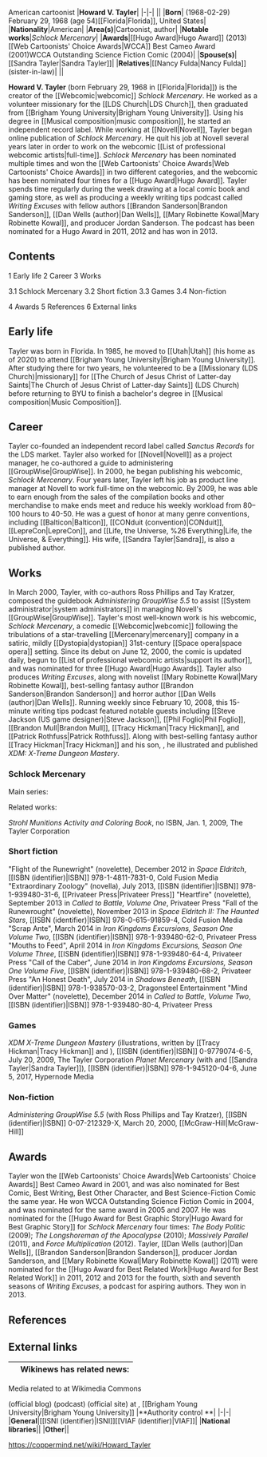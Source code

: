 American cartoonist
|**Howard V. Tayler**|
|-|-|
||
|**Born**| (1968-02-29) February 29, 1968 (age 54)[[Florida\|Florida]], United States|
|**Nationality**|American|
|**Area(s)**|Cartoonist, author|
|**Notable works**|*Schlock Mercenary*|
|**Awards**|[[Hugo Award\|Hugo Award]] (2013)[[Web Cartoonists' Choice Awards\|WCCA]] Best Cameo Award (2001)WCCA Outstanding Science Fiction Comic (2004)|
|**Spouse(s)**|[[Sandra Tayler\|Sandra Tayler]]|
|**Relatives**|[[Nancy Fulda\|Nancy Fulda]] (sister-in-law)|
||

**Howard V. Tayler** (born February 29, 1968 in [[Florida\|Florida]]) is the creator of the [[Webcomic\|webcomic]] *Schlock Mercenary*. He worked as a volunteer missionary for the [[LDS Church\|LDS Church]], then graduated from [[Brigham Young University\|Brigham Young University]]. Using his degree in [[Musical composition\|music composition]], he started an independent record label.
While working at [[Novell\|Novell]], Tayler began online publication of *Schlock Mercenary*. He quit his job at Novell several years later in order to work on the webcomic [[List of professional webcomic artists\|full-time]]. *Schlock Mercenary* has been nominated multiple times and won the [[Web Cartoonists' Choice Awards\|Web Cartoonists' Choice Awards]] in two different categories, and the webcomic has been nominated four times for a [[Hugo Award\|Hugo Award]].
Tayler spends time regularly during the week drawing at a local comic book and gaming store, as well as producing a weekly writing tips podcast called *Writing Excuses* with fellow authors [[Brandon Sanderson\|Brandon Sanderson]], [[Dan Wells (author)\|Dan Wells]], [[Mary Robinette Kowal\|Mary Robinette Kowal]], and producer Jordan Sanderson. The podcast has been nominated for a Hugo Award in 2011, 2012 and has won in 2013.

## Contents

1 Early life
2 Career
3 Works

3.1 Schlock Mercenary
3.2 Short fiction
3.3 Games
3.4 Non-fiction


4 Awards
5 References
6 External links


## Early life
Tayler was born in Florida. In 1985, he moved to [[Utah\|Utah]] (his home as of 2020) to attend [[Brigham Young University\|Brigham Young University]]. After studying there for two years, he volunteered to be a [[Missionary (LDS Church)\|missionary]] for [[The Church of Jesus Christ of Latter-day Saints\|The Church of Jesus Christ of Latter-day Saints]] (LDS Church) before returning to BYU to finish a bachelor's degree in [[Musical composition\|Music Composition]].

## Career
Tayler co-founded an independent record label called *Sanctus Records* for the LDS market. Tayler also worked for [[Novell\|Novell]] as a project manager, he co-authored a guide to administering [[GroupWise\|GroupWise]].
In 2000, he began publishing his webcomic, *Schlock Mercenary*. Four years later, Tayler left his job as product line manager at Novell to work full-time on the webcomic. By 2009, he was able to earn enough from the sales of the compilation books and other merchandise to make ends meet and reduce his weekly workload from 80–100 hours to 40-50.
He was a guest of honor at many genre conventions, including [[Balticon\|Balticon]], [[CONduit (convention)\|CONduit]], [[LepreCon\|LepreCon]], and [[Life, the Universe, %26 Everything\|Life, the Universe, & Everything]]. His wife, [[Sandra Tayler\|Sandra]], is also a published author.

## Works
In March 2000, Tayler, with co-authors Ross Phillips and Tay Kratzer, composed the guidebook *Administering GroupWise 5.5* to assist [[System administrator\|system administrators]] in managing Novell's [[GroupWise\|GroupWise]].
Tayler's most well-known work is his webcomic, *Schlock Mercenary*, a comedic [[Webcomic\|webcomic]] following the tribulations of a star-travelling [[Mercenary\|mercenary]] company in a satiric, mildly [[Dystopia\|dystopian]] 31st-century [[Space opera\|space opera]] setting. Since its debut on June 12, 2000, the comic is updated daily, begun to [[List of professional webcomic artists\|support its author]], and was nominated for three [[Hugo Award\|Hugo Awards]].
Tayler also produces *Writing Excuses*, along with novelist [[Mary Robinette Kowal\|Mary Robinette Kowal]], best-selling fantasy author [[Brandon Sanderson\|Brandon Sanderson]] and horror author [[Dan Wells (author)\|Dan Wells]]. 
Running weekly since February 10, 2008, this 15-minute writing tips podcast featured notable guests including [[Steve Jackson (US game designer)\|Steve Jackson]], [[Phil Foglio\|Phil Foglio]], [[Brandon Mull\|Brandon Mull]], [[Tracy Hickman\|Tracy Hickman]], and [[Patrick Rothfuss\|Patrick Rothfuss]].
Along with best-selling fantasy author [[Tracy Hickman\|Tracy Hickman]] and his son, , he illustrated and published *XDM: X-Treme Dungeon Mastery*.

### Schlock Mercenary
Main series:


Related works:

*Strohl Munitions Activity and Coloring Book*, no ISBN, Jan. 1, 2009, The Tayler Corporation
### Short fiction
"Flight of the Runewright" (novelette), December 2012 in *Space Eldritch*, [[ISBN (identifier)\|ISBN]] 978-1-4811-7831-0, Cold Fusion Media
"Extraordinary Zoology" (novella), July 2013, [[ISBN (identifier)\|ISBN]] 978-1-939480-31-6, [[Privateer Press\|Privateer Press]]
"Heartfire" (novelette), September 2013 in *Called to Battle, Volume One*, Privateer Press
"Fall of the Runewrought" (novelette), November 2013 in *Space Eldritch II: The Haunted Stars*, [[ISBN (identifier)\|ISBN]] 978-0-615-91859-4, Cold Fusion Media
"Scrap Ante", March 2014 in *Iron Kingdoms Excursions, Season One Volume Two*, [[ISBN (identifier)\|ISBN]] 978-1-939480-62-0, Privateer Press
"Mouths to Feed", April 2014 in *Iron Kingdoms Excursions, Season One Volume Three*, [[ISBN (identifier)\|ISBN]] 978-1-939480-64-4, Privateer Press
"Call of the Caber", June 2014 in *Iron Kingdoms Excursions, Season One Volume Five*, [[ISBN (identifier)\|ISBN]] 978-1-939480-68-2, Privateer Press
"An Honest Death", July 2014 in *Shadows Beneath*, [[ISBN (identifier)\|ISBN]] 978-1-938570-03-2, Dragonsteel Entertainment
"Mind Over Matter" (novelette), December 2014 in *Called to Battle, Volume Two*, [[ISBN (identifier)\|ISBN]] 978-1-939480-80-4, Privateer Press
### Games
*XDM X-Treme Dungeon Mastery* (illustrations, written by [[Tracy Hickman\|Tracy Hickman]] and ), [[ISBN (identifier)\|ISBN]] 0-9779074-6-5, July 20, 2009, The Tayler Corporation
*Planet Mercenary* (with  and [[Sandra Tayler\|Sandra Tayler]]), [[ISBN (identifier)\|ISBN]] 978-1-945120-04-6, June 5, 2017, Hypernode Media
### Non-fiction
*Administering GroupWise 5.5* (with Ross Phillips and Tay Kratzer), [[ISBN (identifier)\|ISBN]] 0-07-212329-X, March 20, 2000, [[McGraw-Hill\|McGraw-Hill]]
## Awards
Tayler won the [[Web Cartoonists' Choice Awards\|Web Cartoonists' Choice Awards]] Best Cameo Award in 2001, and was also nominated for Best Comic, Best Writing, Best Other Character, and Best Science-Fiction Comic the same year. He won WCCA Outstanding Science Fiction Comic in 2004, and was nominated for the same award in 2005 and 2007.
He was nominated for the [[Hugo Award for Best Graphic Story\|Hugo Award for Best Graphic Story]] for *Schlock Mercenary* four times: *The Body Politic* (2009);
*The Longshoreman of the Apocalypse* (2010); *Massively Parallel* (2011), and *Force Multiplication* (2012). Tayler, [[Dan Wells (author)\|Dan Wells]], [[Brandon Sanderson\|Brandon Sanderson]], producer Jordan Sanderson, and [[Mary Robinette Kowal\|Mary Robinette Kowal]] (2011) were nominated for the [[Hugo Award for Best Related Work\|Hugo Award for Best Related Work]] in 2011, 2012 and 2013 for the fourth, sixth and seventh seasons of *Writing Excuses*, a podcast for aspiring authors. They won in 2013.

## References


## External links
||Wikinews has related news:|
|-|-|

 Media related to  at Wikimedia Commons

 (official blog)
 (podcast)
 (official site)
 at , [[Brigham Young University\|Brigham Young University]]
|**Authority control **|
|-|-|
|**General**|[[ISNI (identifier)\|ISNI]][[VIAF (identifier)\|VIAF]]|
|**National libraries**||
|**Other**||






https://coppermind.net/wiki/Howard_Tayler